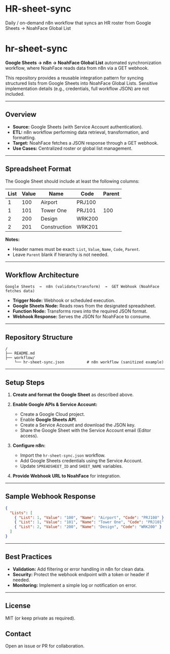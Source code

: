 # HR-sheet-sync
Daily / on-demand n8n workflow that syncs an HR roster from Google Sheets → NoahFace Global List
# hr-sheet-sync

**Google Sheets → n8n → NoahFace Global List** automated synchronization workflow, where NoahFace reads data from n8n via a GET webhook.

This repository provides a reusable integration pattern for syncing structured lists from Google Sheets into NoahFace Global Lists. Sensitive implementation details (e.g., credentials, full workflow JSON) are not included.

---

## Overview

* **Source:** Google Sheets (with Service Account authentication).
* **ETL:** n8n workflow performing data retrieval, transformation, and formatting.
* **Target:** NoahFace fetches a JSON response through a GET webhook.
* **Use Cases:** Centralized roster or global list management.

---

## Spreadsheet Format

The Google Sheet should include at least the following columns:

| List | Value | Name         | Code   | Parent |
| ---- | ----- | ------------ | ------ | ------ |
| 1    | 100   | Airport      | PRJ100 |        |
| 1    | 101   | Tower One    | PRJ101 | 100    |
| 2    | 200   | Design       | WRK200 |        |
| 2    | 201   | Construction | WRK201 |        |

**Notes:**

* Header names must be exact: `List`, `Value`, `Name`, `Code`, `Parent`.
* Leave `Parent` blank if hierarchy is not needed.

---

## Workflow Architecture

```
Google Sheets  →  n8n (validate/transform)  →  GET Webhook (NoahFace fetches data)
```

* **Trigger Node:** Webhook or scheduled execution.
* **Google Sheets Node:** Reads rows from the designated spreadsheet.
* **Function Node:** Transforms rows into the required JSON format.
* **Webhook Response:** Serves the JSON for NoahFace to consume.

---

## Repository Structure

```
/
├── README.md
├── workflow/
    └── hr-sheet-sync.json          # n8n workflow (sanitized example)
```

---

## Setup Steps

1. **Create and format the Google Sheet** as described above.
2. **Enable Google APIs & Service Account:**

   * Create a Google Cloud project.
   * Enable **Google Sheets API**.
   * Create a Service Account and download the JSON key.
   * Share the Google Sheet with the Service Account email (Editor access).
3. **Configure n8n:**

   * Import the `hr-sheet-sync.json` workflow.
   * Add Google Sheets credentials using the Service Account.
   * Update `SPREADSHEET_ID` and `SHEET_NAME` variables.
4. **Provide Webhook URL to NoahFace** for integration.

---

## Sample Webhook Response

```json
{
  "Lists": [
    { "List": 1, "Value": "100", "Name": "Airport", "Code": "PRJ100" },
    { "List": 1, "Value": "101", "Name": "Tower One", "Code": "PRJ101", "Parent": "100" },
    { "List": 2, "Value": "200", "Name": "Design", "Code": "WRK200" }
  ]
}
```

---

## Best Practices

* **Validation:** Add filtering or error handling in n8n for clean data.
* **Security:** Protect the webhook endpoint with a token or header if needed.
* **Monitoring:** Implement a simple log or notification on error.

---

## License

MIT (or keep private as required).

## Contact

Open an issue or PR for collaboration.
